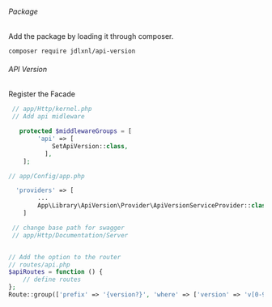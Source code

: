 ###### Package
Add the package by loading it through composer.

```
composer require jdlxnl/api-version
```

###### API Version

Register the Facade
```php
 // app/Http/kernel.php
 // Add api midleware

   protected $middlewareGroups = [
        'api' => [
            SetApiVersion::class,
          ],
    ];

// app/Config/app.php

  'providers' => [
        ...
        App\Library\ApiVersion\Provider\ApiVersionServiceProvider::class
    ]

 // change base path for swagger
 // app/Http/Documentation/Server


// Add the option to the router
// routes/api.php
$apiRoutes = function () {
    // define routes
};
Route::group(['prefix' => '{version?}', 'where' => ['version' => 'v[0-9]+']], $apiRoutes);

```


